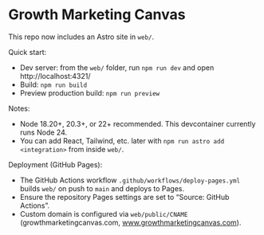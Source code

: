 # Growth Marketing Canvas

This repo now includes an Astro site in `web/`.

Quick start:

- Dev server: from the `web/` folder, run `npm run dev` and open http://localhost:4321/
- Build: `npm run build`
- Preview production build: `npm run preview`

Notes:

- Node 18.20+, 20.3+, or 22+ recommended. This devcontainer currently runs Node 24.
- You can add React, Tailwind, etc. later with `npm run astro add <integration>` from inside `web/`.

Deployment (GitHub Pages):

- The GitHub Actions workflow `.github/workflows/deploy-pages.yml` builds `web/` on push to `main` and deploys to Pages.
- Ensure the repository Pages settings are set to “Source: GitHub Actions”.
- Custom domain is configured via `web/public/CNAME` (growthmarketingcanvas.com, www.growthmarketingcanvas.com).
